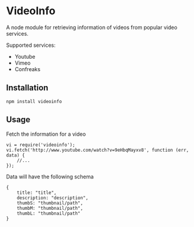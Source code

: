 VideoInfo
=========

A node module for retrieving information of videos from popular video services.

Supported services:

- Youtube
- Vimeo
- Confreaks

Installation
-----------

	npm install videoinfo

Usage
-----

Fetch the information for a video

	vi = require('videoinfo');
	vi.fetch('http://www.youtube.com/watch?v=9eHbqMayxv8', function (err, data) {
		//...
	});

Data will have the following schema

	{
		title: "title",
		description: "description",
		thumbS: "thumbnail/path",
		thumbM: "thumbnail/path",
		thumbL: "thumbnail/path"
	}